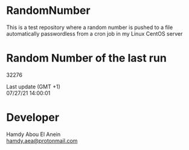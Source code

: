 # RandomNumber    
This is a test repository where a random number is pushed to a file automatically passwordless from a cron job in my Linux CentOS server    
# Random Number of the last run   
32276
      
Last update (GMT +1)    
07/27/21 14:00:01
# Developer    
Hamdy Abou El Anein   
hamdy.aea@protonmail.com
